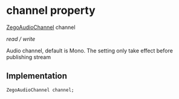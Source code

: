 


# channel property







[ZegoAudioChannel](../../zego_uikit_prebuilt_live_audio_room/ZegoAudioChannel.md) channel
  
_<span class="feature">read / write</span>_



<p>Audio channel, default is Mono. The setting only take effect before publishing stream</p>



## Implementation

```dart
ZegoAudioChannel channel;
```







